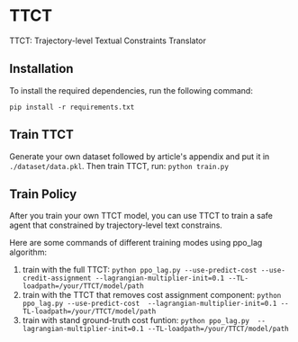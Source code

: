 # TTCT

TTCT: Trajectory-level Textual Constraints Translator

## Installation

To install the required dependencies, run the following command:

`pip install -r requirements.txt`

## Train TTCT

Generate your own dataset followed by article's appendix and put it in `./dataset/data.pkl`. Then train TTCT, run: `python train.py`

## Train Policy

After you train your own TTCT model, you can use TTCT to train a safe agent that constrained by trajectory-level text constrains.

Here are some commands of different training modes using ppo_lag algorithm:
1. train with the full TTCT: `python ppo_lag.py --use-predict-cost --use-credit-assignment --lagrangian-multiplier-init=0.1 --TL-loadpath=/your/TTCT/model/path`
2. train with the TTCT that removes cost assignment component: `python ppo_lag.py --use-predict-cost  --lagrangian-multiplier-init=0.1 --TL-loadpath=/your/TTCT/model/path`
3. train with stand ground-truth cost funtion: `python ppo_lag.py  --lagrangian-multiplier-init=0.1 --TL-loadpath=/your/TTCT/model/path`
